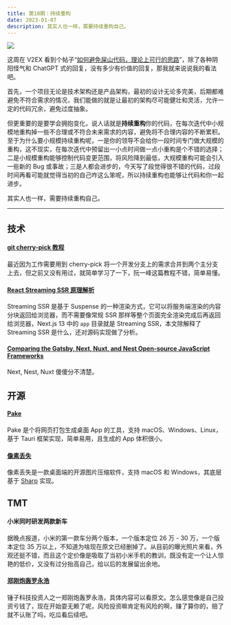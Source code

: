 ```yaml
---
title: 第10期：持续重构
date: 2023-01-07
description: 其实人也一样，需要持续重构自己。
---
```


![](/static/weekly/issue-10-cover.jpg)

这周在 V2EX 看到个帖子“[如何避免屎山代码，理论上可行的思路](https://www.v2ex.com/t/906667)”，除了各种阴阳怪气和 ChatGPT 式的回复，没有多少有价值的回复，那我就来说说我的看法吧。

首先，一个项目无论是技术架构还是产品架构，最初的设计无论多完美，后期都难避免不符合需求的情况，我们能做的就是让最初的架构尽可能健壮和灵活，允许一定的代码冗余，避免过度抽象。

但更重要的是要学会拥抱变化，说人话就是**持续重构**你的代码，在每次迭代中小规模地重构掉一些不合理或不符合未来需求的内容，避免将不合理内容的不断累积。至于为什么要小规模持续重构呢，一是你的领导不会给你一段时间专门做大规模的重构，这不现实，在每次迭代中预留出一小点时间做一点小重构是个不错的选择；二是小规模重构能够控制代码变更范围，将风险降到最低，大规模重构可能会引入一些新的 Bug 或事故；三是人都会进步的，今天写了段觉得很不错的代码，过段时间再看可能就觉得当初的自己咋这么笨呢，所以持续重构也能够让代码和你一起进步。

其实人也一样，需要持续重构自己。

<hr />

## 技术

#### [git cherry-pick 教程](https://www.ruanyifeng.com/blog/2020/04/git-cherry-pick.html)

最近因为工作需要用到 cherry-pick 将一个开发分支上的需求合并到两个主分支上去，但之前又没有用过，就简单学习了一下，阮一峰这篇教程不错，简单易懂。

#### [React Streaming SSR 原理解析](https://mp.weixin.qq.com/s/GVts2QW3H_aTrB9anGwl5g)

Streaming SSR 是基于 Suspense 的一种渲染方式，它可以将服务端渲染的内容分块返回给浏览器，而不需要像常规 SSR 那样等整个页面完全渲染完成后再返回给浏览器，Next.js 13 中的 `app` 目录就是 Streaming SSR，本文除解释了 Streaming SSR 是什么，还对源码实现做了分析。

#### [Comparing the Gatsby, Next, Nuxt, and Nest Open-source JavaScript Frameworks](https://www.twilio.com/blog/comparing-nextjs-nestjs-nuxt-gatsby)

Next, Nest, Nuxt 傻傻分不清楚。

## 开源

#### [Pake](https://github.com/tw93/Pake)

Pake 是个将网页打包生成桌面 App 的工具，支持 macOS、Windows、Linux，基于 Tauri 框架实现，简单易用，且生成的 App 体积很小。

#### [像素丢失](https://github.com/9t5c/pixel-loss)

像素丢失是一款桌面端的开源图片压缩软件，支持 macOS 和 Windows，其底层基于 [Sharp](https://github.com/lovell/sharp) 实现。

## TMT

#### 小米同时研发两款新车

据晚点报道，小米的第一款车分两个版本，一个版本定位 26 万 - 30 万，一个版本定位 35 万以上，不知道为啥现在原文已经删掉了。从目前的曝光照片来看，外观还挺不错，而且这个定价像是吸取了当初小米手机的教训，既没有定一个让人惊艳的低价，又没有过分抬高自己，给以后的发展留出余地。

#### [郑刚炮轰罗永浩](https://weibo.com/7762107285/MnblWD09V)

锤子科技投资人之一郑刚炮轰罗永浩，具体内容可以看原文。怎么感觉像是自己投资亏钱了，现在开始耍无赖了呢，风险投资嘛肯定有风险的啊，赚了算你的，赔了就不认账了吗，吃瓜看后续吧。
